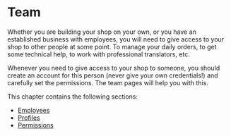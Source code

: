 # Team

Whether you are building your shop on your own, or you have an established business with employees, you will need to give access to your shop to other people at some point. To manage your daily orders, to get some technical help, to work with professional translators, etc.

Whenever you need to give access to your shop to someone, you should create an account for this person (never give your own credentials!) and carefully set the permissions. The team pages will help you with this.

This chapter contains the following sections:

* [Employees](employees.md)
* [Profiles](profiles.md)
* [Permissions](permissions.md)
